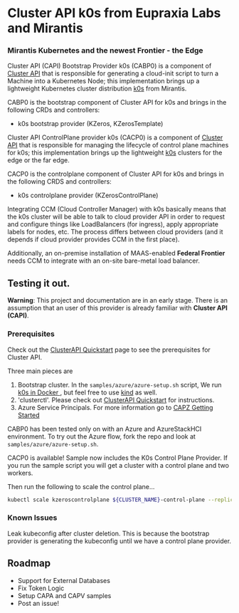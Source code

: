 # Cluster API k0s from Eupraxia Labs and Mirantis

### Mirantis Kubernetes and the newest Frontier - the Edge

Cluster API (CAPI) Bootstrap Provider k0s (CABP0) is a component of [Cluster API](https://github.com/kubernetes-sigs/cluster-api/blob/master/README.md) that is responsible for generating a cloud-init script to turn a Machine into a Kubernetes Node; this implementation brings up a lightweight Kubernetes cluster distribution [k0s](https://k0sproject.io/) from Mirantis.

CABP0 is the bootstrap component of Cluster API for k0s and brings in the following CRDs and controllers:
- k0s bootstrap provider (KZeros, KZerosTemplate)

Cluster API ControlPlane provider k0s (CACP0) is a component of [Cluster API](https://github.com/kubernetes-sigs/cluster-api/blob/master/README.md) that is responsible for managing the lifecycle of control plane machines for k0s; this implementation brings up the lightweight [k0s](https://k0sproject.io/) clusters for the edge or the far edge.

CACP0 is the controlplane component of Cluster API for k0s and brings in the following CRDS and controllers:
- k0s controlplane provider (KZerosControlPlane)

Integrating CCM (Cloud Controller Manager) with k0s basically means that the k0s cluster will be able to talk to cloud provider API in order to request and configure things like LoadBalancers (for ingress), apply appropriate labels for nodes, etc. The process differs between cloud providers (and it depends if cloud provider provides CCM in the first place).

Additionally, an on-premise installation of MAAS-enabled **Federal Frontier** needs CCM to integrate with an on-site bare-metal load balancer.

## Testing it out.

**Warning**: This project and documentation are in an early stage. There is an assumption that an user of this provider is already familiar with **Cluster API (CAPI)**.  


### Prerequisites

Check out the [ClusterAPI Quickstart](https://cluster-api.sigs.k8s.io/user/quick-start.html) page to see the prerequisites for Cluster API.

Three main pieces are 

1. Bootstrap cluster. In the `samples/azure/azure-setup.sh` script, We run [k0s in Docker ](https://github.com/k0sproject/k0s/blob/main/docs/k0s-in-docker.md), but feel free to use [kind](https://kind.sigs.k8s.io/) as well.
2. 'clusterctl'. Please check out [ClusterAPI Quickstart](https://cluster-api.sigs.k8s.io/user/quick-start.html) for instructions.
3. Azure Service Principals. For more information go to [CAPZ Getting Started](https://github.com/kubernetes-sigs/cluster-api-provider-azure/blob/master/docs/getting-started.md)

CABP0 has been tested only on with an Azure and AzureStackHCI environment. To try out the Azure flow, fork the repo and look at `samples/azure/azure-setup.sh`.

CACP0 is available! Sample now includes the K0s Control Plane Provider. If you run the sample script you will get a cluster with a control plane and two workers.

Then run the following to scale the control plane...
```sh
kubectl scale kzeroscontrolplane ${CLUSTER_NAME}-control-plane --replicas 3
```

### Known Issues

Leak kubeconfig after cluster deletion. This is because the bootstrap provider is generating the kubeconfig until we have a control plane provider. 

## Roadmap

* Support for External Databases
* Fix Token Logic
* Setup CAPA and CAPV samples
* Post an issue!

